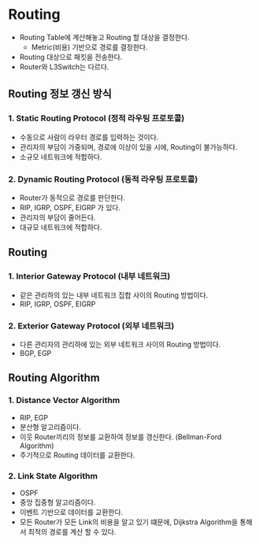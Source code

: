 # Routing
- Routing Table에 계산해놓고 Routing 할 대상을 결정한다.
  - Metric(비용) 기반으로 경로를 결정한다.
- Routing 대상으로 패킷을 전송한다.
- Router와 L3Switch는 다르다.

## Routing 정보 갱신 방식

### 1. Static Routing Protocol (정적 라우팅 프로토콜)
- 수동으로 사람이 라우터 경로를 입력하는 것이다.
- 관리자의 부담이 가중되며, 경로에 이상이 있을 시에, Routing이 불가능하다.
- 소규모 네트워크에 적합하다.

### 2. Dynamic Routing Protocol (동적 라우팅 프로토콜)
- Router가 동적으로 경로를 판단한다.
- RIP, IGRP, OSPF, EIGRP 가 있다.
- 관리자의 부담이 줄어든다.
- 대규모 네트워크에 적합하다.

## Routing

### 1. Interior Gateway Protocol (내부 네트워크)
- 같은 관리하의 있는 내부 네트워크 집합 사이의 Routing 방법이다.
- RIP, IGRP, OSPF, EIGRP

### 2. Exterior Gateway Protocol (외부 네트워크)
- 다른 관리자의 관리하에 있는 외부 네트워크 사이의 Routing 방법이다.
- BGP, EGP


## Routing Algorithm

### 1. Distance Vector Algorithm
- RIP, EGP
- 분산형 알고리즘이다.
- 이웃 Router끼리의 정보를 교환하여 정보를 갱신한다. (Bellman-Ford Algorithm)
- 주기적으로 Routing 데이터를 교환한다.

### 2. Link State Algorithm
- OSPF
- 중앙 집중형 알고리즘이다.
- 이벤트 기반으로 데이터를 교환한다.
- 모든 Router가 모든 Link의 비용을 알고 있기 떄문에, Dijkstra Algorithm을 통해서 최적의 경로를 계산 할 수 있다.